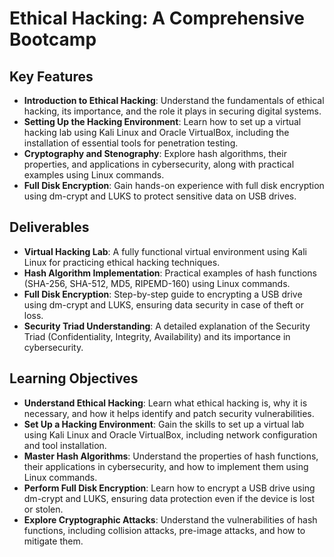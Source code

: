# Ethical Hacking: A Comprehensive Bootcamp

## Key Features
- **Introduction to Ethical Hacking**: Understand the fundamentals of ethical hacking, its importance, and the role it plays in securing digital systems.
- **Setting Up the Hacking Environment**: Learn how to set up a virtual hacking lab using Kali Linux and Oracle VirtualBox, including the installation of essential tools for penetration testing.
- **Cryptography and Stenography**: Explore hash algorithms, their properties, and applications in cybersecurity, along with practical examples using Linux commands.
- **Full Disk Encryption**: Gain hands-on experience with full disk encryption using dm-crypt and LUKS to protect sensitive data on USB drives.

## Deliverables
- **Virtual Hacking Lab**: A fully functional virtual environment using Kali Linux for practicing ethical hacking techniques.
- **Hash Algorithm Implementation**: Practical examples of hash functions (SHA-256, SHA-512, MD5, RIPEMD-160) using Linux commands.
- **Full Disk Encryption**: Step-by-step guide to encrypting a USB drive using dm-crypt and LUKS, ensuring data security in case of theft or loss.
- **Security Triad Understanding**: A detailed explanation of the Security Triad (Confidentiality, Integrity, Availability) and its importance in cybersecurity.

## Learning Objectives
- **Understand Ethical Hacking**: Learn what ethical hacking is, why it is necessary, and how it helps identify and patch security vulnerabilities.
- **Set Up a Hacking Environment**: Gain the skills to set up a virtual lab using Kali Linux and Oracle VirtualBox, including network configuration and tool installation.
- **Master Hash Algorithms**: Understand the properties of hash functions, their applications in cybersecurity, and how to implement them using Linux commands.
- **Perform Full Disk Encryption**: Learn how to encrypt a USB drive using dm-crypt and LUKS, ensuring data protection even if the device is lost or stolen.
- **Explore Cryptographic Attacks**: Understand the vulnerabilities of hash functions, including collision attacks, pre-image attacks, and how to mitigate them.
